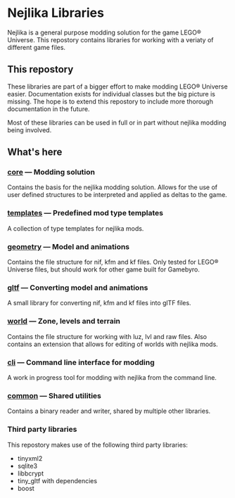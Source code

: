 # Nejlika Libraries
Nejlika is a general purpose modding solution for the game LEGO® Universe. This repostory contains libraries for working with a veriaty of different game files.

## This repostory
These libraries are part of a bigger effort to make modding LEGO® Universe easier. Documentation exists for individual classes but the big picture is missing. The hope is to extend this repostory to include more thorough documentation in the future.

Most of these libraries can be used in full or in part without nejlika modding being involved.

## What's here

### [core](core) — Modding solution
Contains the basis for the nejlika modding solution. Allows for the use of user defined structures to be interpreted and applied as deltas to the game.

### [templates](templates) — Predefined mod type templates
A collection of type templates for nejlika mods.

### [geometry](geometry) — Model and animations
Contains the file structure for nif, kfm and kf files. Only tested for LEGO® Universe files, but should work for other game built for Gamebyro.

### [gltf](gltf) — Converting model and animations
A small library for converting nif, kfm and kf files into glTF files.

### [world](world) — Zone, levels and terrain
Contains the file structure for working with luz, lvl and raw files. Also contains an extension that allows for editing of worlds with nejlika mods.

### [cli](cli) — Command line interface for modding
A work in progress tool for modding with nejlika from the command line.

### [common](common) — Shared utilities
Contains a binary reader and writer, shared by multiple other libraries.

### Third party libraries
This repostory makes use of the following third party libraries:
* tinyxml2
* sqlite3
* libbcrypt
* tiny_gltf with dependencies
* boost